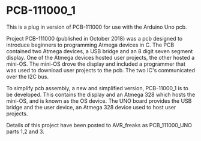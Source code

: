 # PCB-111000_1
This is a plug in version of PCB-111000 for use with the Arduino Uno pcb.

Project PCB-111000 (published in October 2018) was a pcb designed to introduce beginners to programming Atmega devices in C.
The PCB contained two Atmega devices, a USB bridge and an 8 digit seven segment display.
One of the Atmega devices hosted user projects, the other hosted a mini-OS.  The mini-OS drove the display and included a programmer
that was used to download user projects to the pcb. The two IC's communicated over the I2C bus.

To simplify pcb assembly, a new and simplified version, PCB-11000_1 is to be developed.
This contains the display and an Atmega 328 which hosts the mini-OS, and is known as the OS device.
The UNO board provides the USB bridge and the user device, an Atmega 328 device used to host user projects.

Details of this project have been posted to AVR_freaks as PCB_111000_UNO parts 1,2 and 3.

